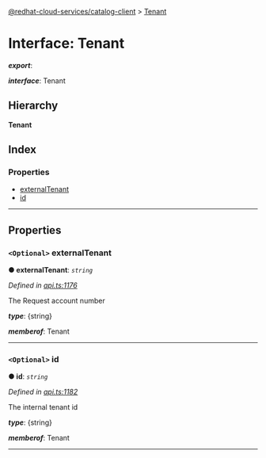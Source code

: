 [@redhat-cloud-services/catalog-client](../README.md) > [Tenant](../interfaces/tenant.md)

# Interface: Tenant

*__export__*: 

*__interface__*: Tenant

## Hierarchy

**Tenant**

## Index

### Properties

* [externalTenant](tenant.md#externaltenant)
* [id](tenant.md#id)

---

## Properties

<a id="externaltenant"></a>

### `<Optional>` externalTenant

**● externalTenant**: *`string`*

*Defined in [api.ts:1176](https://github.com/RedHatInsights/javascript-clients/blob/master/packages/catalog/api.ts#L1176)*

The Request account number

*__type__*: {string}

*__memberof__*: Tenant

___
<a id="id"></a>

### `<Optional>` id

**● id**: *`string`*

*Defined in [api.ts:1182](https://github.com/RedHatInsights/javascript-clients/blob/master/packages/catalog/api.ts#L1182)*

The internal tenant id

*__type__*: {string}

*__memberof__*: Tenant

___

